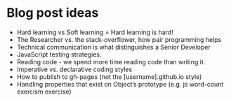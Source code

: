 # Blog post ideas

* Hard learning vs Soft learning = Hard learning is hard!
* The Researcher vs. the stack-overflower, how pair programming helps
* Technical communication is what distinguishes a Senior Developer
* JavaScript testing strategies.
* Reading code - we spend more time reading code than writing it.
* Imperative vs. declarative coding styles
* How to publish to gh-pages (not the [username].github.io style)
* Handling properties that exist on Object’s prototype (e.g. js word-count
  exercism exercise)
